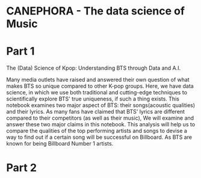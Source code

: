 # CANEPHORA - The data science of Music
# Part 1
The (Data) Science of Kpop: Understanding BTS through Data and A.I.

Many media outlets have raised and answered their own question of what makes BTS so unique compared to other K-pop groups. Here, we have data science, in which we  use both traditional and cutting-edge techniques to scientifically explore BTS' true uniqueness, if such a thing exists. This notebook examines two major aspect of BTS: their songs(acoustic qualities) and their lyrics. As many fans have claimed that BTS' lyrics are different compared to their competitors (as well as their music), We will examine and answer these two major claims in this notebook. This analysis will help us to compare the qualities of the top performing artists and songs to devise a way to find out if a certain song will be successful on Billboard. As BTS are known for being Billboard Number 1 artists.

# Part 2
